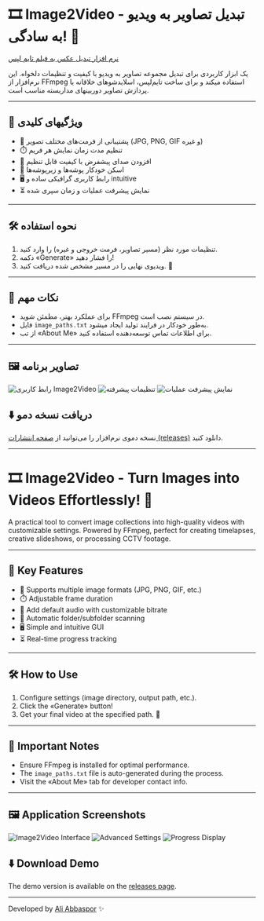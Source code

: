 # 🎞️ Image2Video - تبدیل تصاویر به ویدیو به سادگی! 🚀

[نرم افزار تبدیل عکس به فیلم تایم لپس](https://intellsoft.ir/product/%d9%86%d8%b1%d9%85-%d8%a7%d9%81%d8%b2%d8%a7%d8%b1-%d8%aa%d8%a8%d8%af%db%8c%d9%84-%d8%b9%da%a9%d8%b3-%d8%a8%d9%87-%d9%81%db%8c%d9%84%d9%85-%d8%aa%d8%a7%db%8c%d9%85-%d9%84%d9%be%d8%b3/)

یک ابزار کاربردی برای تبدیل مجموعه تصاویر به ویدیو با کیفیت و تنظیمات دلخواه. این نرم‌افزار از FFmpeg استفاده میکند و برای ساخت تایم‌لپس، اسلایدشوهای خلاقانه یا پردازش تصاویر دوربینهای مداربسته مناسب است.  

---

## 🌟 ویژگیهای کلیدی
- 📸 پشتیبانی از فرمت‌های مختلف تصویر (JPG, PNG, GIF و غیره)
- ⏱️ تنظیم مدت زمان نمایش هر فریم
- 🎵 افزودن صدای پیشفرض با کیفیت قابل تنظیم
- 📂 اسکن خودکار پوشه‌ها و زیرپوشه‌ها
- 🖥️ رابط کاربری گرافیکی ساده و intuitive
- ⏳ نمایش پیشرفت عملیات و زمان سپری شده

---

## 🛠️ نحوه استفاده
1. تنظیمات مورد نظر (مسیر تصاویر، فرمت خروجی و غیره) را وارد کنید.
2. دکمه «Generate» را فشار دهید!
3. ویدیوی نهایی را در مسیر مشخص شده دریافت کنید. 🎉

---

## 📌 نکات مهم
- برای عملکرد بهتر، مطمئن شوید FFmpeg در سیستم نصب است.
- فایل `image_paths.txt` به‌طور خودکار در فرایند تولید ایجاد میشود.
- از تب «About Me» برای اطلاعات تماس توسعه‌دهنده استفاده کنید.

---

## 🖼️ تصاویر برنامه
![رابط کاربری Image2Video](https://lh3.googleusercontent.com/d/1AjdMIuposntN5Ri8twfNW7-Lgr3-WjsA)
![تنظیمات پیشرفته](https://lh3.googleusercontent.com/d/1TLK1_7ISMi_JmAagj9tdL3p8QdTP_GTw)
![نمایش پیشرفت عملیات](https://lh3.googleusercontent.com/d/1VvfSOBZmom5IygQ549PuDh3l-rwvkMHe)

## ⬇️ دریافت نسخه دمو
نسخه دموی نرم‌افزار را می‌توانید از [صفحه انتشارات (releases)](https://github.com/IntellSoftAI/Image2Video/releases) دانلود کنید.

---

# 🎞️ Image2Video - Turn Images into Videos Effortlessly! 🚀

A practical tool to convert image collections into high-quality videos with customizable settings. Powered by FFmpeg, perfect for creating timelapses, creative slideshows, or processing CCTV footage.  

---

## 🌟 Key Features
- 📸 Supports multiple image formats (JPG, PNG, GIF, etc.)
- ⏱️ Adjustable frame duration
- 🎵 Add default audio with customizable bitrate
- 📂 Automatic folder/subfolder scanning
- 🖥️ Simple and intuitive GUI
- ⏳ Real-time progress tracking

---

## 🛠️ How to Use
1. Configure settings (image directory, output path, etc.).
2. Click the «Generate» button!
3. Get your final video at the specified path. 🎉

---

## 📌 Important Notes
- Ensure FFmpeg is installed for optimal performance.
- The `image_paths.txt` file is auto-generated during the process.
- Visit the «About Me» tab for developer contact info.

---

## 🖼️ Application Screenshots
![Image2Video Interface](https://lh3.googleusercontent.com/d/1AjdMIuposntN5Ri8twfNW7-Lgr3-WjsA)
![Advanced Settings](https://lh3.googleusercontent.com/d/1TLK1_7ISMi_JmAagj9tdL3p8QdTP_GTw)
![Progress Display](https://lh3.googleusercontent.com/d/1VvfSOBZmom5IygQ549PuDh3l-rwvkMHe)

## ⬇️ Download Demo
The demo version is available on the [releases page](https://github.com/IntellSoftAI/Image2Video/releases).

---

Developed by [Ali Abbaspor](https://intellsoft.ir) ✨  